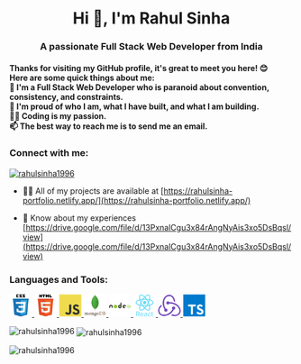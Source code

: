 <h1 align="center">Hi 👋, I'm Rahul Sinha</h1>
<h3 align="center">A passionate Full Stack Web Developer from India</h3>
<h4>
Thanks for visiting my GitHub profile, it's great to meet you here! 😊
<br/>
Here are some quick things about me:
<br/>
🔭 I'm a Full Stack Web Developer who is paranoid about convention, consistency, and constraints.
  <br/>
🧸 I'm proud of who I am, what I have built, and what I am building.
  <br/>
🧑‍💻 Coding is my passion.
  <br/>
📫 The best way to reach me is to send me an email.</h4>

<h3 align="left">Connect with me:</h3>
<p align="left">
<a href="https://www.linkedin.com/in/rahul-sinha-584a2694/" target="_blank" rel="noreferrer"><img align="center" src="https://raw.githubusercontent.com/rahuldkjain/github-profile-readme-generator/master/src/images/icons/Social/linked-in-alt.svg" alt="rahulsinha1996" height="30" width="40" /></a>
</p>

- 👨‍💻 All of my projects are available at [https://rahulsinha-portfolio.netlify.app/](https://rahulsinha-portfolio.netlify.app/)

- 📄 Know about my experiences [https://drive.google.com/file/d/13PxnalCgu3x84rAngNyAis3xo5DsBqsl/view](https://drive.google.com/file/d/13PxnalCgu3x84rAngNyAis3xo5DsBqsl/view)

<h3 align="left">Languages and Tools:</h3>
<p align="left"> <a onclick="window.open(this.href,'_blank');return false;" href="https://www.w3schools.com/css/" target="_blank" rel="noreferrer"> <img src="https://raw.githubusercontent.com/devicons/devicon/master/icons/css3/css3-original-wordmark.svg" alt="css3" width="40" height="40"/> </a> <a href="https://www.w3.org/html/" target="_blank" rel="noreferrer"> <img src="https://raw.githubusercontent.com/devicons/devicon/master/icons/html5/html5-original-wordmark.svg" alt="html5" width="40" height="40"/> </a> <a href="https://developer.mozilla.org/en-US/docs/Web/JavaScript" target="_blank" rel="noreferrer"> <img src="https://raw.githubusercontent.com/devicons/devicon/master/icons/javascript/javascript-original.svg" alt="javascript" width="40" height="40"/> </a> <a href="https://www.mongodb.com/" target="_blank" rel="noreferrer"> <img src="https://raw.githubusercontent.com/devicons/devicon/master/icons/mongodb/mongodb-original-wordmark.svg" alt="mongodb" width="40" height="40"/> </a> <a href="https://nodejs.org" target="_blank" rel="noreferrer"> <img src="https://raw.githubusercontent.com/devicons/devicon/master/icons/nodejs/nodejs-original-wordmark.svg" alt="nodejs" width="40" height="40"/> </a> <a href="https://reactjs.org/" target="_blank" rel="noreferrer"> <img src="https://raw.githubusercontent.com/devicons/devicon/master/icons/react/react-original-wordmark.svg" alt="react" width="40" height="40"/> </a> <a href="https://redux.js.org" target="_blank" rel="noreferrer"> <img src="https://raw.githubusercontent.com/devicons/devicon/master/icons/redux/redux-original.svg" alt="redux" width="40" height="40"/> </a> <a href="https://www.typescriptlang.org/" target="_blank" rel="noreferrer"> <img src="https://raw.githubusercontent.com/devicons/devicon/master/icons/typescript/typescript-original.svg" alt="typescript" width="40" height="40"/> </a> </p>

<p><img align="left" src="https://github-readme-stats.vercel.app/api/top-langs?username=rahulsinha1996&show_icons=true&locale=en&layout=compact" alt="rahulsinha1996" /></p>

<p>&nbsp;<img align="center" src="https://github-readme-stats.vercel.app/api?username=rahulsinha1996&show_icons=true&locale=en" alt="rahulsinha1996" /></p>

<p><img align="center" src="https://github-readme-streak-stats.herokuapp.com/?user=rahulsinha1996&" alt="rahulsinha1996" /></p>
